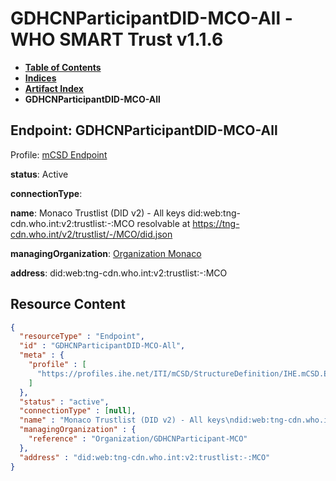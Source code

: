# GDHCNParticipantDID-MCO-All - WHO SMART Trust v1.1.6

* [**Table of Contents**](toc.md)
* [**Indices**](indices.md)
* [**Artifact Index**](artifacts.md)
* **GDHCNParticipantDID-MCO-All**

## Endpoint: GDHCNParticipantDID-MCO-All

Profile: [mCSD Endpoint](https://profiles.ihe.net/ITI/mCSD/4.0.0/StructureDefinition-IHE.mCSD.Endpoint.html)

**status**: Active

**connectionType**: 

**name**: Monaco Trustlist (DID v2) - All keys did:web:tng-cdn.who.int:v2:trustlist:-:MCO resolvable at https://tng-cdn.who.int/v2/trustlist/-/MCO/did.json

**managingOrganization**: [Organization Monaco](Organization-GDHCNParticipant-MCO.md)

**address**: did:web:tng-cdn.who.int:v2:trustlist:-:MCO



## Resource Content

```json
{
  "resourceType" : "Endpoint",
  "id" : "GDHCNParticipantDID-MCO-All",
  "meta" : {
    "profile" : [
      "https://profiles.ihe.net/ITI/mCSD/StructureDefinition/IHE.mCSD.Endpoint"
    ]
  },
  "status" : "active",
  "connectionType" : [null],
  "name" : "Monaco Trustlist (DID v2) - All keys\ndid:web:tng-cdn.who.int:v2:trustlist:-:MCO\nresolvable at https://tng-cdn.who.int/v2/trustlist/-/MCO/did.json",
  "managingOrganization" : {
    "reference" : "Organization/GDHCNParticipant-MCO"
  },
  "address" : "did:web:tng-cdn.who.int:v2:trustlist:-:MCO"
}

```
